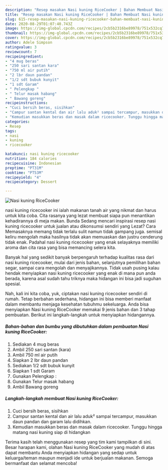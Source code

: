 ```yaml
---
description: "Resep masakan Nasi kuning RiceCooker | Bahan Membuat Nasi kuning RiceCooker Yang Sempurna"
title: "Resep masakan Nasi kuning RiceCooker | Bahan Membuat Nasi kuning RiceCooker Yang Sempurna"
slug: 615-resep-masakan-nasi-kuning-ricecooker-bahan-membuat-nasi-kuning-ricecooker-yang-sempurna
date: 2020-08-29T01:07:40.743Z
image: https://img-global.cpcdn.com/recipes/2cb5b2316be89978/751x532cq70/nasi-kuning-ricecooker-foto-resep-utama.jpg
thumbnail: https://img-global.cpcdn.com/recipes/2cb5b2316be89978/751x532cq70/nasi-kuning-ricecooker-foto-resep-utama.jpg
cover: https://img-global.cpcdn.com/recipes/2cb5b2316be89978/751x532cq70/nasi-kuning-ricecooker-foto-resep-utama.jpg
author: Adele Simpson
ratingvalue: 3
reviewcount: 7
recipeingredient:
- "4 mug beras"
- "250 sari santan kara"
- "750 ml air putih"
- "2 lbr daun pandan"
- "1/2 sdt bubuk kunyit"
- "1 sdt Garam"
- " Pelengkap "
- " Telur masak habang"
- " Bawang goreng"
recipeinstructions:
- "Cuci bersih beras, sisihkan"
- "Campur santan kental dan air lalu aduk² sampai tercampur, masukkan daun pandan dan garam lalu didihkan."
- "Kemudian masukkan beras dan masak dalam ricecooker. Tunggu hingga matang nasi kuning siap di hidangkan"
categories:
- Resep
tags:
- nasi
- kuning
- ricecooker

katakunci: nasi kuning ricecooker 
nutrition: 184 calories
recipecuisine: Indonesian
preptime: "PT31M"
cooktime: "PT53M"
recipeyield: "4"
recipecategory: Dessert

---
```



![Nasi kuning RiceCooker](https://img-global.cpcdn.com/recipes/2cb5b2316be89978/751x532cq70/nasi-kuning-ricecooker-foto-resep-utama.jpg)


nasi kuning ricecooker ini ialah makanan tanah air yang nikmat dan harus untuk kita coba. Cita rasanya yang lezat membuat siapa pun menantikan kehadirannya di meja makan.
Bunda Sedang mencari inspirasi resep nasi kuning ricecooker untuk jualan atau dikonsumsi sendiri yang Lezat? Cara Memasaknya memang tidak terlalu sulit namun tidak gampang juga. semisal keliru mengolah maka hasilnya tidak akan memuaskan dan justru cenderung tidak enak. Padahal nasi kuning ricecooker yang enak selayaknya memiliki aroma dan cita rasa yang bisa memancing selera kita.

Banyak hal yang sedikit banyak berpengaruh terhadap kualitas rasa dari nasi kuning ricecooker, mulai dari jenis bahan, selanjutnya pemilihan bahan segar, sampai cara mengolah dan menyajikannya. Tidak usah pusing kalau hendak menyiapkan nasi kuning ricecooker yang enak di mana pun anda berada, karena asal sudah tahu triknya maka hidangan ini bisa jadi suguhan spesial.




Nah, kali ini kita coba, yuk, ciptakan nasi kuning ricecooker sendiri di rumah. Tetap berbahan sederhana, hidangan ini bisa memberi manfaat dalam membantu menjaga kesehatan tubuhmu sekeluarga. Anda bisa menyiapkan Nasi kuning RiceCooker memakai 9 jenis bahan dan 3 tahap pembuatan. Berikut ini langkah-langkah untuk menyiapkan hidangannya.

<!--inarticleads1-->

##### Bahan-bahan dan bumbu yang dibutuhkan dalam pembuatan Nasi kuning RiceCooker:

1. Sediakan 4 mug beras
1. Ambil 250 sari santan (kara)
1. Ambil 750 ml air putih
1. Siapkan 2 lbr daun pandan
1. Sediakan 1/2 sdt bubuk kunyit
1. Siapkan 1 sdt Garam
1. Gunakan  Pelengkap :
1. Gunakan  Telur masak habang
1. Ambil  Bawang goreng




<!--inarticleads2-->

##### Langkah-langkah membuat Nasi kuning RiceCooker:

1. Cuci bersih beras, sisihkan
1. Campur santan kental dan air lalu aduk² sampai tercampur, masukkan daun pandan dan garam lalu didihkan.
1. Kemudian masukkan beras dan masak dalam ricecooker. Tunggu hingga matang nasi kuning siap di hidangkan




Terima kasih telah menggunakan resep yang tim kami tampilkan di sini. Besar harapan kami, olahan Nasi kuning RiceCooker yang mudah di atas dapat membantu Anda menyiapkan hidangan yang sedap untuk keluarga/teman maupun menjadi ide untuk berjualan makanan. Semoga bermanfaat dan selamat mencoba!
